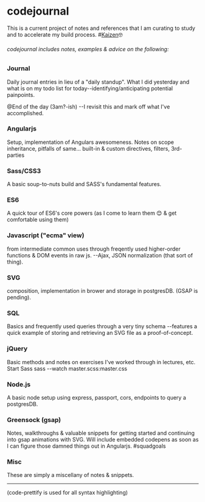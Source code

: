 # codejournal
This is a current project of notes and references that I am curating to study and to accelerate my build process. #[Kaizen](https://en.wikipedia.org/wiki/Kaizen)🤓
###### codejournal includes notes, examples & advice on the following:
### Journal
Daily journal entries in lieu of a "daily standup". What I did yesterday and what is on my todo list for today--identifying/anticipating potential painpoints. 

@End of the day (3am?-ish) --I revisit this and mark off what I've accomplished.
### Angularjs
Setup, implementation of Angulars awesomeness. Notes on scope inheritance, pitfalls of same... built-in & custom directives, filters, 3rd-parties
### Sass/CSS3
A basic soup-to-nuts build and SASS's fundamental features.
### ES6
A quick tour of ES6's core powers (as I come to learn them 😊 & get comfortable using them)
### Javascript ("ecma" view)
from intermediate common uses through freqently used higher-order functions & DOM events in raw js. --Ajax, JSON normalization (that sort of thing).
### SVG
composition, implementation in brower and storage in postgresDB. (GSAP is pending).
### SQL
Basics and frequently used queries through a very tiny schema
--features a quick example of storing and retrieving an SVG file as a proof-of-concept.
### jQuery
Basic methods and notes on exercises I've worked through in lectures, etc.
Start Sass
sass --watch master.scss:master.css
### Node.js
A basic node setup using express, passport, cors, endpoints to query a postgresDB.
### Greensock (gsap)
Notes, walkthroughs & valuable snippets for getting started and continuing into gsap animations with SVG.
Will include embedded codepens as soon as I can figure those damned things out in Angularjs. #squadgoals
### Misc
These are simply a miscellany of notes & snippets.
***
(code-prettify is used for all syntax highlighting)
